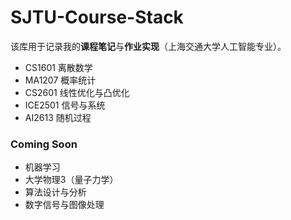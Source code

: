 # SJTU-Course-Stack
该库用于记录我的**课程笔记**与**作业实现**（上海交通大学人工智能专业）。

- CS1601 离散数学
- MA1207 概率统计
- CS2601 线性优化与凸优化
- ICE2501 信号与系统
- AI2613 随机过程

### Coming Soon

- 机器学习
- 大学物理3（量子力学）
- 算法设计与分析
- 数字信号与图像处理
